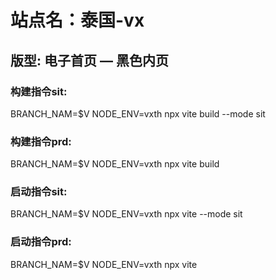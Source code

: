 # 站点名：泰国-vx

## 版型: 电子首页 — 黑色内页

### 构建指令sit:
BRANCH_NAM=$V NODE_ENV=vxth npx vite build --mode sit

### 构建指令prd:
BRANCH_NAM=$V NODE_ENV=vxth npx vite build

### 启动指令sit:
BRANCH_NAM=$V NODE_ENV=vxth npx vite --mode sit

### 启动指令prd:
BRANCH_NAM=$V NODE_ENV=vxth npx vite
